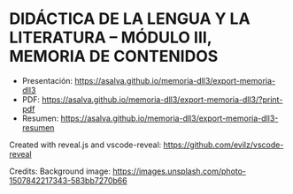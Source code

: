 # DIDÁCTICA DE LA LENGUA Y LA LITERATURA – MÓDULO III, MEMORIA DE CONTENIDOS

* Presentación: https://asalva.github.io/memoria-dll3/export-memoria-dll3
* PDF: https://asalva.github.io/memoria-dll3/export-memoria-dll3/?print-pdf
* Resumen: https://asalva.github.io/memoria-dll3/export-memoria-dll3-resumen

Created with reveal.js and vscode-reveal: https://github.com/evilz/vscode-reveal

Credits: Background image: https://images.unsplash.com/photo-1507842217343-583bb7270b66
